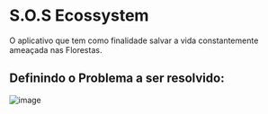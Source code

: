 # S.O.S Ecossystem
O aplicativo que tem como finalidade salvar a vida constantemente ameaçada nas Florestas.

## Definindo o Problema a ser resolvido:
![image](https://github.com/IgorDMoro/S.O.S_Ecossystem/assets/140767577/d8352cab-d4de-45d2-8213-1e01f9964b0d)

